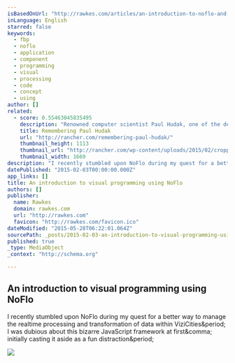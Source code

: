 ```yaml
---
isBasedOnUrl: "http://rawkes.com/articles/an-introduction-to-noflo-and-flow-based-programming"
inLanguage: English
starred: false
keywords:
  - fbp
  - noflo
  - application
  - component
  - programming
  - visual
  - processing
  - code
  - concept
  - using
author: []
related:
  - score: 0.55463045835495
    description: "Renowned computer scientist Paul Hudak, one of the designers of the Haskell programming language, died of leukemia this week. There's been an outpouring of reactions from people Paul's life and work has touched. Paul was my Ph.D. adviser at Yale in the 1990s."
    title: Remembering Paul Hudak
    url: "http://rancher.com/remembering-paul-hudak/"
    thumbnail_height: 1113
    thumbnail_url: "http://rancher.com/wp-content/uploads/2015/02/cropped-heroimage_site.jpg"
    thumbnail_width: 1669
description: "I recently stumbled upon NoFlo during my quest for a better way to manage the realtime processing and transformation of data within ViziCities. I was dubious about this bizarre JavaScript framework at first, initially casting it aside as a fun distraction."
datePublished: "2015-02-03T00:00:00.000Z"
app_links: []
title: An introduction to visual programming using NoFlo
authors: []
publisher:
  name: Rawkes
  domain: rawkes.com
  url: "http://rawkes.com"
  favicon: "http://rawkes.com/favicon.ico"
dateModified: "2015-05-28T06:22:01.064Z"
sourcePath: _posts/2015-02-03-an-introduction-to-visual-programming-using-noflo.md
published: true
_type: MediaObject
_context: "http://schema.org"

---
```

<article style=""><h1>An introduction to visual programming using NoFlo</h1><p>I recently stumbled upon NoFlo during my quest for a better way to manage the realtime processing and transformation of data within ViziCities&amp;period; I was dubious about this bizarre JavaScript framework at first&amp;comma; initially casting it aside as a fun distraction&amp;period;</p><img src="http://rawkes.com/media/noflo-introduction/noflo.jpg" /></article>